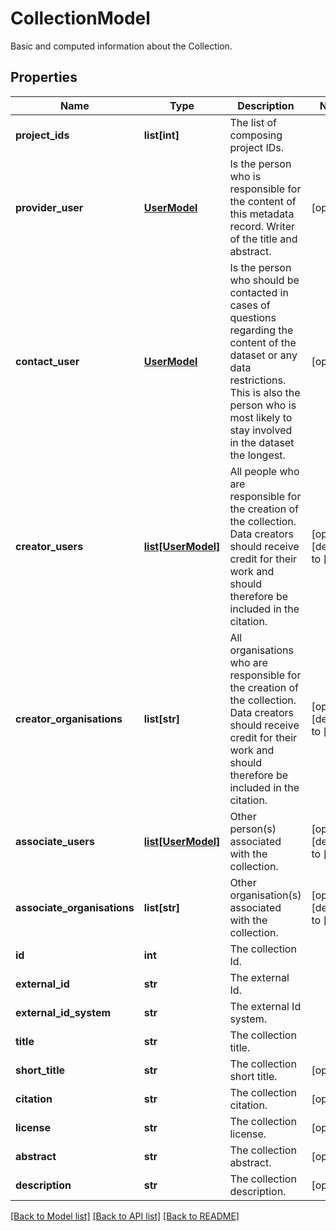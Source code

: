 # CollectionModel

Basic and computed information about the Collection.
## Properties
Name | Type | Description | Notes
------------ | ------------- | ------------- | -------------
**project_ids** | **list[int]** | The list of composing project IDs. | 
**provider_user** | [**UserModel**](UserModel.md) | Is the person who          is responsible for the content of this metadata record. Writer of the title and abstract. | [optional] 
**contact_user** | [**UserModel**](UserModel.md) | Is the person who          should be contacted in cases of questions regarding the content of the dataset or any data restrictions.          This is also the person who is most likely to stay involved in the dataset the longest. | [optional] 
**creator_users** | [**list[UserModel]**](UserModel.md) | All people who          are responsible for the creation of the collection. Data creators should receive credit          for their work and should therefore be included in the citation. | [optional] [default to []]
**creator_organisations** | **list[str]** | All          organisations who are responsible for the creation of the collection. Data creators should          receive credit for their work and should therefore be included in the citation. | [optional] [default to []]
**associate_users** | [**list[UserModel]**](UserModel.md) | Other person(s)          associated with the collection. | [optional] [default to []]
**associate_organisations** | **list[str]** | Other          organisation(s) associated with the collection. | [optional] [default to []]
**id** | **int** | The collection Id. | 
**external_id** | **str** | The external Id. | 
**external_id_system** | **str** | The external Id system. | 
**title** | **str** | The collection title. | 
**short_title** | **str** | The collection short title. | [optional] 
**citation** | **str** | The collection citation. | [optional] 
**license** | **str** | The collection license. | [optional] 
**abstract** | **str** | The collection abstract. | [optional] 
**description** | **str** | The collection description. | [optional] 

[[Back to Model list]](../README.md#documentation-for-models) [[Back to API list]](../README.md#documentation-for-api-endpoints) [[Back to README]](../README.md)



